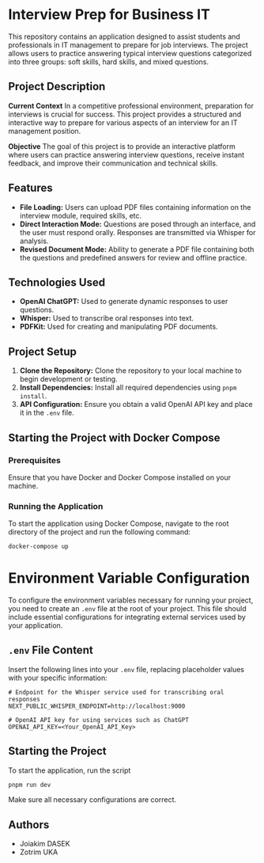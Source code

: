 # Interview Prep for Business IT

This repository contains an application designed to assist students and professionals in IT management to prepare for job interviews. The project allows users to practice answering typical interview questions categorized into three groups: soft skills, hard skills, and mixed questions.

## Project Description

**Current Context**
In a competitive professional environment, preparation for interviews is crucial for success. This project provides a structured and interactive way to prepare for various aspects of an interview for an IT management position.

**Objective**
The goal of this project is to provide an interactive platform where users can practice answering interview questions, receive instant feedback, and improve their communication and technical skills.

## Features

- **File Loading:** Users can upload PDF files containing information on the interview module, required skills, etc.
- **Direct Interaction Mode:** Questions are posed through an interface, and the user must respond orally. Responses are transmitted via Whisper for analysis.
- **Revised Document Mode:** Ability to generate a PDF file containing both the questions and predefined answers for review and offline practice.

## Technologies Used

- **OpenAI ChatGPT:** Used to generate dynamic responses to user questions.
- **Whisper:** Used to transcribe oral responses into text.
- **PDFKit:** Used for creating and manipulating PDF documents.

## Project Setup

1. **Clone the Repository:** Clone the repository to your local machine to begin development or testing.
2. **Install Dependencies:** Install all required dependencies using `pnpm install`.
3. **API Configuration:** Ensure you obtain a valid OpenAI API key and place it in the `.env` file.

## Starting the Project with Docker Compose

### Prerequisites

Ensure that you have Docker and Docker Compose installed on your machine.

### Running the Application

To start the application using Docker Compose, navigate to the root directory of the project and run the following command:

```bash
docker-compose up
```

# Environment Variable Configuration

To configure the environment variables necessary for running your project, you need to create an `.env` file at the root of your project. This file should include essential configurations for integrating external services used by your application.

## `.env` File Content

Insert the following lines into your `.env` file, replacing placeholder values with your specific information:

```plaintext
# Endpoint for the Whisper service used for transcribing oral responses
NEXT_PUBLIC_WHISPER_ENDPOINT=http://localhost:9000

# OpenAI API key for using services such as ChatGPT
OPENAI_API_KEY=<Your_OpenAI_API_Key>
```

## Starting the Project

To start the application, run the script 
```bash
pnpm run dev
```
Make sure all necessary configurations are correct.

## Authors

- Joiakim DASEK
- Zotrim UKA